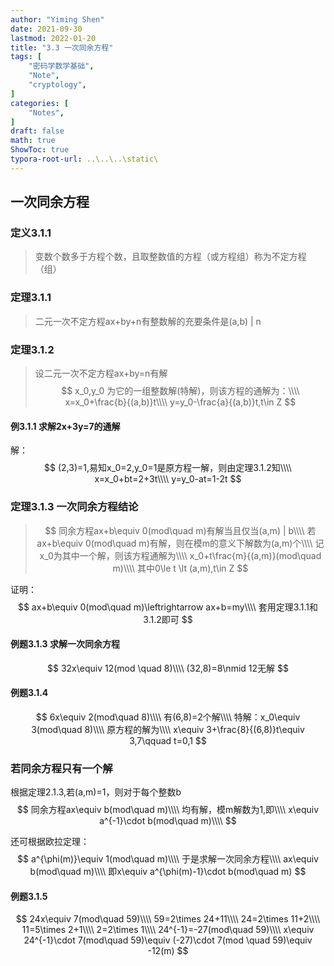```yaml
---
author: "Yiming Shen"
date: 2021-09-30
lastmod: 2022-01-20
title: "3.3 一次同余方程"
tags: [
    "密码学数学基础",
    "Note",
    "cryptology",
]
categories: [
    "Notes",
]
draft: false
math: true
ShowToc: true
typora-root-url: ..\..\..\static\
---
```


## 一次同余方程

### 定义3.1.1

>变数个数多于方程个数，且取整数值的方程（或方程组）称为不定方程（组）



### 定理3.1.1

>二元一次不定方程ax+by+n有整数解的充要条件是(a,b) | n

### 定理3.1.2

> 设二元一次不定方程ax+by=n有解
> $$
> x_0,y_0 为它的一组整数解(特解)，则该方程的通解为：\\\\
> x=x_0+\frac{b}{(a,b)}t\\\\
> y=y_0-\frac{a}{(a,b)}t,t\in Z
> $$
> 

#### 例3.1.1 求解2x+3y=7的通解

解：
$$
(2,3)=1,易知x_0=2,y_0=1是原方程一解，则由定理3.1.2知\\\\
x=x_0+bt=2+3t\\\\
y=y_0-at=1-2t
$$

### 定理3.1.3 一次同余方程结论

> $$
> 同余方程ax+b\equiv 0(mod\quad m)有解当且仅当(a,m) | b\\\\
> 若ax+b\equiv 0(mod\quad m)有解，则在模m的意义下解数为(a,m)个\\\\
> 记x_0为其中一个解，则该方程通解为\\\\
> x_0+t\frac{m}{(a,m)}(mod\quad m)\\\\
> 其中0\le t \lt (a,m),t\in Z
> $$
>
> 

证明：
$$
ax+b\equiv 0(mod\quad m)\leftrightarrow ax+b=my\\\\
套用定理3.1.1和3.1.2即可
$$

#### 例题3.1.3 求解一次同余方程

$$
32x\equiv 12(mod \quad 8)\\\\
(32,8)=8\nmid 12无解
$$

#### 例题3.1.4

$$
6x\equiv 2(mod\quad 8)\\\\
有(6,8)=2个解\\\\
特解：x_0\equiv 3(mod\quad 8)\\\\
原方程的解为\\\\
x\equiv 3+\frac{8}{(6,8)}t\equiv 3,7\qquad t=0,1
$$

### 若同余方程只有一个解

根据定理2.1.3,若(a,m)=1，则对于每个整数b
$$
同余方程ax\equiv b(mod\quad m)\\\\
均有解，模m解数为1,即\\\\
x\equiv a^{-1}\cdot b(mod\quad m)\\\\
$$

还可根据欧拉定理：
$$
a^{\phi(m)}\equiv 1(mod\quad m)\\\\
于是求解一次同余方程\\\\
ax\equiv b(mod\quad m)\\\\
即x\equiv a^{\phi(m)-1}\cdot b(mod\quad m)
$$




#### 例题3.1.5

$$
24x\equiv 7(mod\quad 59)\\\\
59=2\times 24+11\\\\
24=2\times 11+2\\\\
11=5\times 2+1\\\\
2=2\times 1\\\\
24^{-1}=-27(mod\quad 59)\\\\
x\equiv 24^{-1}\cdot 7(mod\quad 59)\equiv (-27)\cdot 7(mod \quad 59)\equiv -12(m)
$$

